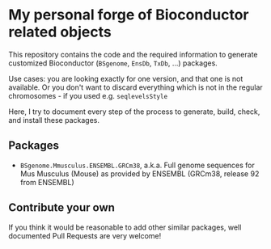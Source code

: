 # My personal forge of Bioconductor related objects

This repository contains the code and the required information to generate customized Bioconductor (`BSgenome`, `EnsDb`, `TxDb`, ...) packages.

Use cases: you are looking exactly for one version, and that one is not available. 
Or you don't want to discard everything which is not in the regular chromosomes - if you used e.g. `seqlevelsStyle`

Here, I try to document every step of the process to generate, build, check, and install these packages.

## Packages

- `BSgenome.Mmusculus.ENSEMBL.GRCm38`, a.k.a. Full genome sequences for Mus Musculus (Mouse) as provided by ENSEMBL (GRCm38, release 92 from ENSEMBL)

## Contribute your own

If you think it would be reasonable to add other similar packages, well documented Pull Requests are very welcome!
